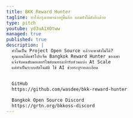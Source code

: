 ```yaml
---
title: BKK Reward Hunter
tagline: ทำให้กรุงเทพฯน่าอยู่ขึ้นอีก แถมยังได้ตังอีกด้วย
type: pitch
youtube: yd3uA1XOtww
managed: true
published: true
description: |
  ทำไมเป็น Project Open Source แล้วจะหาตังไม่ได้? 
  คุณเบนได้แชร์โปรเจ็ค Bangkok Reward Hunter ของเขา
  แจ้งจับคนขับมอเตอร์ไซต์บนทางเท้ารับส่วนแบ่ง At Scale
  แต่ทำเป็นระบบอัตโนมัติ ใช้ AI ช่วยระบุรายละเอียด
  

  GitHub
  https://github.com/wasdee/bkk-reward-hunter

  Bangkok Open Source Discord
  https://grtn.org/bkkoss-discord
---
```


